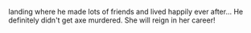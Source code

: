 landing where he made lots of friends and lived
happily ever after...  He definitely didn't get axe murdered.
 She will reign in her career!
